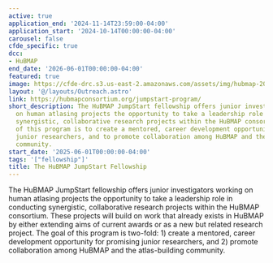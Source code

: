 ```yaml
---
active: true
application_end: '2024-11-14T23:59:00-04:00'
application_start: '2024-10-14T00:00:00-04:00'
carousel: false
cfde_specific: true
dcc:
- HuBMAP
end_date: '2026-06-01T00:00:00-04:00'
featured: true
image: https://cfde-drc.s3.us-east-2.amazonaws.com/assets/img/hubmap-2025-fellow.png
layout: '@/layouts/Outreach.astro'
link: https://hubmapconsortium.org/jumpstart-program/
short_description: The HuBMAP JumpStart fellowship offers junior investigators working
  on human atlasing projects the opportunity to take a leadership role in conducting
  synergistic, collaborative research projects within the HuBMAP consortium. The goal
  of this program is to create a mentored, career development opportunity for promising
  junior researchers, and to promote collaboration among HuBMAP and the atlas-building
  community.
start_date: '2025-06-01T00:00:00-04:00'
tags: '["fellowship"]'
title: The HuBMAP JumpStart Fellowship
---
```

The HuBMAP JumpStart fellowship offers junior investigators working on human atlasing projects the opportunity to take a leadership role in conducting synergistic, collaborative research projects within the HuBMAP consortium. These projects will build on work that already exists in HuBMAP by either extending aims of current  awards or as a new but related research project. The goal of this program is two-fold: 1) create a mentored, career development opportunity for promising junior researchers, and 2) promote collaboration among HuBMAP and the atlas-building community.